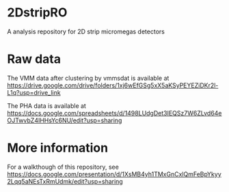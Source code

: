 # 2DstripRO
A analysis repository for 2D strip micromegas detectors

# Raw data
The VMM data after clustering by vmmsdat is available at https://drive.google.com/drive/folders/1xj6wEfGSg5xX5aKSyPEYEZiDKr2l-L1q?usp=drive_link

The PHA data is available at https://docs.google.com/spreadsheets/d/1498LUdgDet3IEQSz7W6ZLvd64eOJTwvbZ4IHHsYc6NU/edit?usp=sharing

# More information
For a walkthough of this repository, see https://docs.google.com/presentation/d/1XsMB4yh1TMxGnCxlQmFeBpYkyy2Lqq5aNEsTxRmUdmk/edit?usp=sharing
